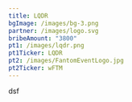 ```yaml
---
title: LQDR
bgImage: /images/bg-3.png
partner: /images/logo.svg
bribeAmount: "3800"
pt1: /images/lqdr.png
pt1Ticker: LQDR
pt2: /images/FantomEventLogo.jpg
pt2Ticker: wFTM
---
```

d﻿sf